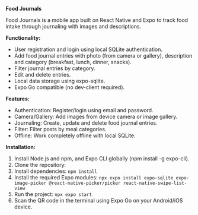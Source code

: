 **Food Journals**

Food Journals is a mobile app built on React Native and Expo to track food intake through journaling with images and descriptions.

**Functionality:**
- User registration and login using local SQLite authentication.
- Add food journal entries with photo (from camera or gallery), description and category (breakfast, lunch, dinner, snacks).
- Filter journal entries by category.
- Edit and delete entries.
- Local data storage using expo-sqlite.
- Expo Go compatible (no dev-client required).

**Features:**
- Authentication: Register/login using email and password.
- Camera/Gallery: Add images from device camera or image gallery.
- Journaling: Create, update and delete food journal entries.
- Filter: Filter posts by meal categories.
- Offline: Work completely offline with local SQLite.

**Installation:**
1) Install Node.js and npm, and Expo CLI globally (npm install -g expo-cli).
2) Clone the repository:
3) Install dependencies: `npm install`
4) Install the required Expo modules: `npx expo install expo-sqlite expo-image-picker @react-native-picker/picker react-native-swipe-list-view`
5) Run the project: `npx expo start`
6) Scan the QR code in the terminal using Expo Go on your Android/iOS device.
